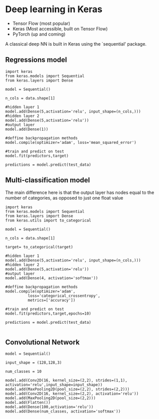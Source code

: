 # Deep learning in Keras

- Tensor Flow (most popular)
- Keras (Most accessible, built on Tensor Flow)
- PyTorch (up and coming)

A classical deep NN is built in Keras using the `sequential' package.

## Regressions model
```
import keras
from keras.models import Sequential
from keras.layers import Dense

model = Sequential()

n_cols = data.shape[1]

#hidden layer 1
model.add(Dense(5,activation='relu', input_shape=(n_cols,)))
#hidden layer 2
model.add(Dense(5,activation='relu'))
#output layer
model.add(Dense(1))

#deffine backpropagation methods
model.compile(optimizer='adam', loss='mean_squared_error')

#train and predict on test
model.fit(predictors,target)

predictions = model.predict(test_data)
```

## Multi-classification model

The main difference here is that the output layer has nodes equal to the number of categories, as opposed to just one float value

```
import keras
from keras.models import Sequential
from keras.layers import Dense
from keras.utils import to_categorical

model = Sequential()

n_cols = data.shape[1]

target= to_categorical(target)

#hidden layer 1
model.add(Dense(5,activation='relu', input_shape=(n_cols,)))
#hidden layer 2
model.add(Dense(5,activation='relu'))
#output layer
model.add(Dense(4, activation='softmax'))

#deffine backpropagation methods
model.compile(optimizer='adam', 
	      loss='categorical_crossentropy',
	      metrics=['accuracy'])

#train and predict on test
model.fit(predictors,target,epochs=10)

predictions = model.predict(test_data)


```

## Convolutional Network

```
model = Sequential()

input_shape = (128,128,3)

num_classes = 10

model.add(Conv2D(16, kernel_size=(2,2), strides=(1,1), activation='relu',input_shape=input_shape))
model.add(MaxPooling2D(pool_size=(2,2), strides=(2,2)))
model.add(Conv2D(16, kernel_size=(2,2), activation='relu'))
model.add(MaxPooling2D(pool_size=(2,2)))
model.add(Flatten())
model.add(Dense(100,activation='relu'))
model.add(Dense(num_classes, activation='softmax'))
```









 